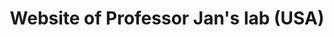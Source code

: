 ---
title: Website of Professor Jan's lab (USA)
tags:
- website

# Optional external URL for project (replaces project detail page).
external_link: "https://www.vijglab.org/"

---